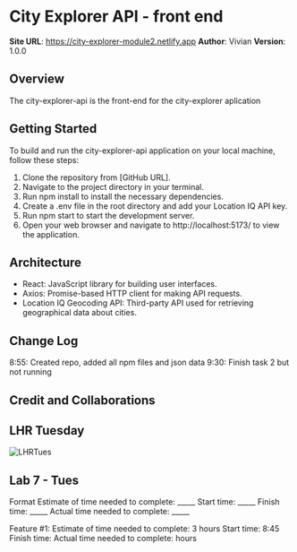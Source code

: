 # City Explorer API - front end

**Site URL**: https://city-explorer-module2.netlify.app
**Author**: Vivian
**Version**: 1.0.0

## Overview
The city-explorer-api is the front-end for the city-explorer aplication

## Getting Started
To build and run the city-explorer-api application on your local machine, follow these steps:

1. Clone the repository from [GitHub URL].
2. Navigate to the project directory in your terminal.
3. Run npm install to install the necessary dependencies.
4. Create a .env file in the root directory and add your Location IQ API key.
5. Run npm start to start the development server.
6. Open your web browser and navigate to http://localhost:5173/ to view the application.

## Architecture
- React: JavaScript library for building user interfaces.
- Axios: Promise-based HTTP client for making API requests.
- Location IQ Geocoding API: Third-party API used for retrieving geographical data about cities.

## Change Log
8:55: Created repo, added all npm files and json data
9:30: Finish task 2 but not running 

## Credit and Collaborations
<!-- Give credit (and a link) to other people or resources that helped you build this application. -->

## LHR Tuesday
![LHRTues]()

## Lab 7 - Tues
Format Estimate of time needed to complete: _____ 
Start time: _____ 
Finish time: _____ 
Actual time needed to complete: _____

Feature #1:
Estimate of time needed to complete: 3 hours 
Start time: 8:45
Finish time: 
Actual time needed to complete:  hours